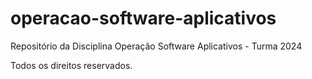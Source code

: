 # operacao-software-aplicativos
Repositório da Disciplina Operação Software Aplicativos - Turma 2024

Todos os direitos reservados.
